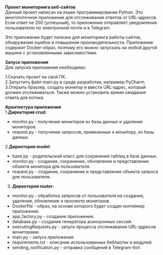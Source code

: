 **Проект мониторинга веб-сайтов**   
Данный проект написан на языке программирования Python. Это многопоточное приложение для отслеживания ответов от URL-адресов. Если ответ не 200 (успешный), то приложение отправляет уведомление пользователю по электронной почте и в Telegram.

Это приложение будет полезно для мониторинга работы сайтов, обнаружения ошибок и повышения производительности. Приложение содержит Docker-образ, поэтому его можно запускать на любой другой машине с установленными зависимостями.

**Запуск приложения**  
Для запуска приложения необходимо:

1.Скачать проект на свой ПК.  
2.Запустить файл main.py в среде разработки, например PyCharm.  
3.Открыть браузер, создать монитор и ввести URL-адрес, который должен отслеживаться. Также можно установить время ожидания ответа для потока.  

**Архитектура приложения**  
1.**Директория crud:**  
- monitor.py - получение мониторов из базы данных и удаление мониторов.
- request.py - получение запросов, привязанных к монитору, из базы данных.
  
2.**Директория model:**  
- base.py - родительский класс для сохранения таблиц в базе данных.
- monitor.py - создание, сохранение, обновление и представление объекта монитора для пользователя.
- request.py - создание, сохранение и представление объекта запроса для пользователя.
  
3. **Директория router:**  
- monitor.py - обработка запросов от пользователя на создание, удаление, обновление и просмотр мониторов.
- Dockerfile - образ, на основе которого будет создан контейнер приложения.
- app_factory.py - создание приложения.
- database.py - создание генератора асинхронных сессий.
- executingRequests.py - запуск процесса отслеживания URL-адресов мониторами.
- main.py - запуск приложения.
- requirements.txt - описание использованных библиотек и модулей.
- sending_notification.py - отправка сообщений в Telegram-бот.

